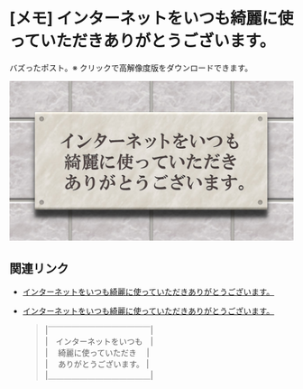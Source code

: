 # [メモ] インターネットをいつも綺麗に使っていただきありがとうございます。

バズったポスト。※ クリックで高解像度版をダウンロードできます。

<a href="https://www.shapoco.net/media/2024/20240217-thx-4-using-the-internet-cleanly.jpg" target="_blank"><img src="./cover.jpg"></a>

## 関連リンク

- [インターネットをいつも綺麗に使っていただきありがとうございます。](https://x.com/shapoco/status/1758546894681457026)
- [インターネットをいつも綺麗に使っていただきありがとうございます。](https://x.com/shapoco/status/1758528231882498386)

    > \|￣￣￣￣￣￣￣￣￣￣￣￣￣\|<br>
    > \|　インターネットをいつも　\|<br>
    > \|　  綺麗に使っていただき  　\|<br>
    > \|　  ありがとうございます。  \|<br>
    > \|＿＿＿＿＿＿＿＿＿＿＿＿＿\|
